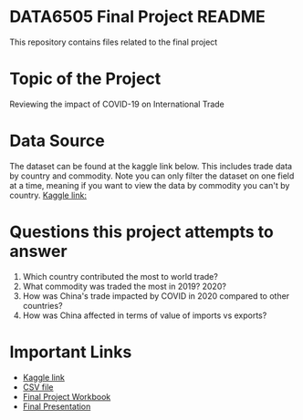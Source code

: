 # DATA6505 Final Project README
This repository contains files related to the final project

# Topic of the Project 
Reviewing the impact of COVID-19 on International Trade

# Data Source

The dataset can be found at the kaggle link below. This includes trade data by country and commodity. Note you can only filter the dataset on one field at a time, meaning if you want to view the data by commodity you can't by country.
[Kaggle link:](https://www.kaggle.com/sagarkandpal/effectsofcovid19ontradeat14july2021)

# Questions this project attempts to answer
1. Which country contributed the most to world trade?
2. What commodity was traded the most in 2019? 2020?
3. How was China's trade impacted by COVID in 2020 compared to other countries?
4. How was China affected in terms of value of imports vs exports?

# Important Links

* [Kaggle link](https://www.kaggle.com/sagarkandpal/effectsofcovid19ontradeat14july2021)
* [CSV file](https://github.com/patrickjhaggerty/DATA_6505_Final/blob/main/effects-of-covid-19-on-trade-at-14-July-2021-provisional.csv)
* [Final Project Workbook](https://github.com/patrickjhaggerty/DATA_6505_Final/blob/main/Final_Project_Code_Workbook.ipynb)
* [Final Presentation](https://youtu.be/3A5rZgXmrvQ)
